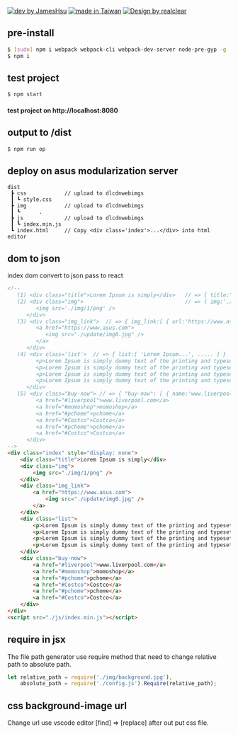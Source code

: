 [![dev by JamesHsu](https://img.shields.io/badge/Dev%20by-Jameshsu1125-green)](https://github.com/jameshsu1125/) [![made in Taiwan](https://img.shields.io/badge/Made%20in-Taiwan-orange)](https://github.com/jameshsu1125/) [![Design by realclear](https://img.shields.io/badge/Design%20by-瑞采數位科技-yellow)](http://realclear.com.tw/)

## pre-install

```sh
$ [sudo] npm i webpack webpack-cli webpack-dev-server node-pre-gyp -g
$ npm i
```

## test project

```sh
$ npm start
```

#### test project on http://localhost:8080

## output to /dist

```sh
$ npm run op
```

## deploy on asus modularization server

```
dist
 ┣ css            // upload to dlcdnwebimgs
 ┃ ┗ style.css
 ┣ img            // upload to dlcdnwebimgs
 ┃ ┗      .
 ┣ js             // upload to dlcdnwebimgs
 ┃ ┗ index.min.js
 ┗ index.html     // Copy <div class='index'>...</div> into html editor
```

## dom to json

index dom convert to json pass to react

```html
<!-- 
   (1) <div class="title">Lorem Ipsum is simply</div>   // => { title:"Lorem Ipsum is simply" }
   (2) <div class="img">                                // => { img:'./img/1/png' }
         <img src='./img/1/png' />
      </div>
   (3) <div class="img_link">  // => { img_link:[ { url:'https://www.asus.com', img:'./update/img0.jpg' } ]}
         <a href="https://www.asus.com">
            <img src="./update/img0.jpg" />
         </a>
      </div>
   (4) <div class='list'>  // => { list:[ 'Lorem Ipsum...', ..... ] }
         <p>Lorem Ipsum is simply dummy text of the printing and typesetting industry.</p>
         <p>Lorem Ipsum is simply dummy text of the printing and typesetting industry.</p>
         <p>Lorem Ipsum is simply dummy text of the printing and typesetting industry.</p>
         <p>Lorem Ipsum is simply dummy text of the printing and typesetting industry.</p>
      </div>
   (5) <div class="buy-now"> // => { "buy-now": [ { name:'www.liverpool.com', url:'#liverpool' } ], .... }
         <a href="#liverpool">www.liverpool.com</a>
         <a href="#momoshop">momoshop</a>
         <a href="#pchome">pchome</a>
         <a href="#Costco">Costco</a>
         <a href="#pchome">pchome</a>
         <a href="#Costco">Costco</a>
      </div>
-->
<div class="index" style="display: none">
	<div class="title">Lorem Ipsum is simply</div>
	<div class="img">
		<img src="./img/1/png" />
	</div>
	<div class="img_link">
		<a href="https://www.asus.com">
			<img src="./update/img0.jpg" />
		</a>
	</div>
	<div class="list">
		<p>Lorem Ipsum is simply dummy text of the printing and typesetting industry.</p>
		<p>Lorem Ipsum is simply dummy text of the printing and typesetting industry.</p>
		<p>Lorem Ipsum is simply dummy text of the printing and typesetting industry.</p>
		<p>Lorem Ipsum is simply dummy text of the printing and typesetting industry.</p>
	</div>
	<div class="buy-now">
		<a href="#liverpool">www.liverpool.com</a>
		<a href="#momoshop">momoshop</a>
		<a href="#pchome">pchome</a>
		<a href="#Costco">Costco</a>
		<a href="#pchome">pchome</a>
		<a href="#Costco">Costco</a>
	</div>
</div>
<script src="./js/index.min.js"></script>
```

## require in jsx

The file path generator use require method that need to change relative path to absolute path.

```javascript
let relative_path = require('./img/background.jpg'),
    absolute_path = require('./config.js').Require(relative_path);
```

## css background-image url

Change url use vscode editor [find] => [replace] after out put css file.
